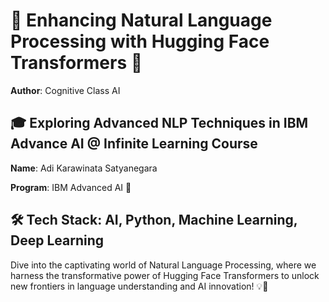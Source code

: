 # 🤖 Enhancing Natural Language Processing with Hugging Face Transformers 🚀

**Author**: Cognitive Class AI

## 🎓 Exploring Advanced NLP Techniques in IBM Advance AI @ Infinite Learning Course

**Name**: Adi Karawinata Satyanegara

**Program**: IBM Advanced AI 🌟

## 🛠️ Tech Stack: AI, Python, Machine Learning, Deep Learning

Dive into the captivating world of Natural Language Processing, where we harness the transformative power of Hugging Face Transformers to unlock new frontiers in language understanding and AI innovation! 💡🚀
